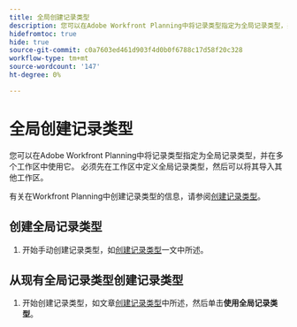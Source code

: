 ```yaml
---
title: 全局创建记录类型
description: 您可以在Adobe Workfront Planning中将记录类型指定为全局记录类型，并在多个工作区中使用它。 必须先在工作区中定义全局记录类型，然后可以将其导入其他工作区。
hidefromtoc: true
hide: true
source-git-commit: c0a7603ed461d903f4d0b0f6788c17d58f20c328
workflow-type: tm+mt
source-wordcount: '147'
ht-degree: 0%

---
```



<!-- add these to the metadata, when making this public: 

feature: Workfront Planning
role: User, Admin
author: Alina
recommendations: noDisplay, noCatalog

-->

<!--*******************THIS TITLE MIGHT NEED TO CHANGE WHEN WE HAVE THE FINAL NAME FOR THE "GLOBAL" RECORD TYPE - NOT SURE IF WE ARE GOING TO USE "GLOBAL" OR "DYNAMIC", OR ???? ***************; also update TOC file, the miniTOC,  etc when this is finalized-->

<!--this is linked to the UI in the info icon of when you create a record type from a global record type-->

# 全局创建记录类型

<!--<span class="preview">The information on this page refers to functionality not yet generally available. It is available only in the Preview environment for all customers. After the monthly releases to Production, the same features are also available in the Production environment for customers who enabled fast releases. </span>   

<span class="preview">For information about fast releases, see [Enable or disable fast releases for your organization](/help/quicksilver/administration-and-setup/set-up-workfront/configure-system-defaults/enable-fast-release-process.md). </span>-->

您可以在Adobe Workfront Planning中将记录类型指定为全局记录类型，并在多个工作区中使用它。 必须先在工作区中定义全局记录类型，然后可以将其导入其他工作区。

有关在Workfront Planning中创建记录类型的信息，请参阅[创建记录类型](/help/quicksilver/planning/architecture/create-record-types.md)。

## 创建全局记录类型

1. 开始手动创建记录类型，如[创建记录类型](/help/quicksilver/planning/architecture/create-record-types.md)一文中所述。


## 从现有全局记录类型创建记录类型

1. 开始创建记录类型，如文章[创建记录类型](/help/quicksilver/planning/architecture/create-record-types.md)中所述，然后单击&#x200B;**使用全局记录类型**。<!--check this - the option might have been renamed in the UI-->

